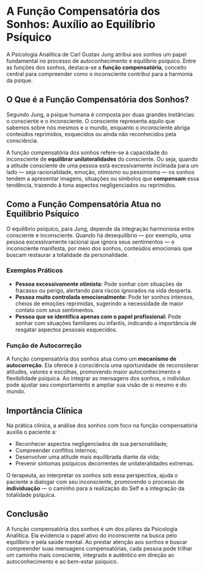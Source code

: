 
# A Função Compensatória dos Sonhos: Auxílio ao Equilíbrio Psíquico

A Psicologia Analítica de Carl Gustav Jung atribui aos sonhos um papel fundamental no processo de autoconhecimento e equilíbrio psíquico. Entre as funções dos sonhos, destaca-se a **função compensatória**, conceito central para compreender como o inconsciente contribui para a harmonia da psique.

## O Que é a Função Compensatória dos Sonhos?

Segundo Jung, a psique humana é composta por duas grandes instâncias: o consciente e o inconsciente. O consciente representa aquilo que sabemos sobre nós mesmos e o mundo, enquanto o inconsciente abriga conteúdos reprimidos, esquecidos ou ainda não reconhecidos pela consciência.

A função compensatória dos sonhos refere-se à capacidade do inconsciente de **equilibrar unilateralidades** do consciente. Ou seja, quando a atitude consciente de uma pessoa está excessivamente inclinada para um lado — seja racionalidade, emoção, otimismo ou pessimismo — os sonhos tendem a apresentar imagens, situações ou símbolos que **compensam** essa tendência, trazendo à tona aspectos negligenciados ou reprimidos.

## Como a Função Compensatória Atua no Equilíbrio Psíquico

O equilíbrio psíquico, para Jung, depende da integração harmoniosa entre consciente e inconsciente. Quando há desequilíbrio — por exemplo, uma pessoa excessivamente racional que ignora seus sentimentos — o inconsciente manifesta, por meio dos sonhos, conteúdos emocionais que buscam restaurar a totalidade da personalidade.

### Exemplos Práticos

- **Pessoa excessivamente otimista:** Pode sonhar com situações de fracasso ou perigo, alertando para riscos ignorados na vida desperta.
- **Pessoa muito controlada emocionalmente:** Pode ter sonhos intensos, cheios de emoções reprimidas, sugerindo a necessidade de maior contato com seus sentimentos.
- **Pessoa que se identifica apenas com o papel profissional:** Pode sonhar com situações familiares ou infantis, indicando a importância de resgatar aspectos pessoais esquecidos.

### Função de Autocorreção

A função compensatória dos sonhos atua como um **mecanismo de autocorreção**. Ela oferece à consciência uma oportunidade de reconsiderar atitudes, valores e escolhas, promovendo maior autoconhecimento e flexibilidade psíquica. Ao integrar as mensagens dos sonhos, o indivíduo pode ajustar seu comportamento e ampliar sua visão de si mesmo e do mundo.

## Importância Clínica

Na prática clínica, a análise dos sonhos com foco na função compensatória auxilia o paciente a:

- Reconhecer aspectos negligenciados de sua personalidade;
- Compreender conflitos internos;
- Desenvolver uma atitude mais equilibrada diante da vida;
- Prevenir sintomas psíquicos decorrentes de unilateralidades extremas.

O terapeuta, ao interpretar os sonhos sob essa perspectiva, ajuda o paciente a dialogar com seu inconsciente, promovendo o processo de **individuação** — o caminho para a realização do Self e a integração da totalidade psíquica.

## Conclusão

A função compensatória dos sonhos é um dos pilares da Psicologia Analítica. Ela evidencia o papel ativo do inconsciente na busca pelo equilíbrio e pela saúde mental. Ao prestar atenção aos sonhos e buscar compreender suas mensagens compensatórias, cada pessoa pode trilhar um caminho mais consciente, integrado e autêntico em direção ao autoconhecimento e ao bem-estar psíquico.
```
